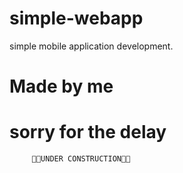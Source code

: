 # simple-webapp
simple mobile application development.

# Made by me
# sorry for the delay 

```
     🚧🚧UNDER CONSTRUCTION🚧🚧
```
